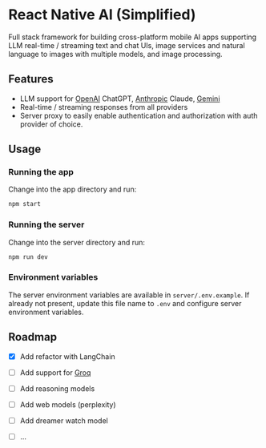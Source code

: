 

# React Native AI (Simplified)

Full stack framework for building cross-platform mobile AI apps supporting LLM real-time / streaming text and chat UIs, image services and natural language to images with multiple models, and image processing.

 



## Features

- LLM support for [OpenAI](https://openai.com/) ChatGPT, [Anthropic](https://anthropic.com) Claude, [Gemini](https://makersuite.google.com)
- Real-time / streaming responses from all providers
- Server proxy to easily enable authentication and authorization with auth provider of choice.


## Usage

### Running the app

Change into the app directory and run:

```sh
npm start
```

### Running the server

Change into the server directory and run:

```sh
npm run dev
```

### Environment variables

The server environment variables are available in `server/.env.example`. If already not present, update this file name to `.env` and configure server environment variables.



## Roadmap

- [x] Add refactor with LangChain
- [ ] Add support for [Groq](https://groq.com)
- [ ] Add reasoning models
- [ ] Add web models (perplexity)
- [ ] Add dreamer watch model
- [ ] ...

